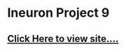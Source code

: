 # Ineuron Project 9


## [Click Here to view site....](https://pankaj-kb.github.io/Ineuron-Project-9/)